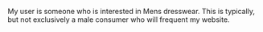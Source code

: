 My user is someone who is interested in Mens dresswear. This is typically, but not exclusively a male consumer who will frequent my website.
